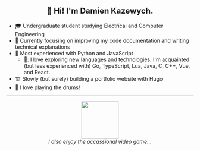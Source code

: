 <h2 align="center">👋 Hi! I'm Damien Kazewych.</h2>

- 🎓 Undergraduate student studying Electrical and Computer Engineering
- 📜 Currently focusing on improving my code documentation and writing technical explanations
- 💪 Most experienced with Python and JavaScript
    - 🔎: I love exploring new languages and technologies. I'm acquainted (but less experienced with) Go, TypeScript, Lua, Java, C, C++, Vue, and React. 
- 🏗️ Slowly (but surely) building a portfolio website with Hugo
- 🥁 I love playing the drums!

-------

<p align="center">
    <img style="align: center" src="https://i.imgur.com/0D6F25Z.gif" width="100">
    <br>
    <i>I also enjoy the occassional video game...</i>
</p>
